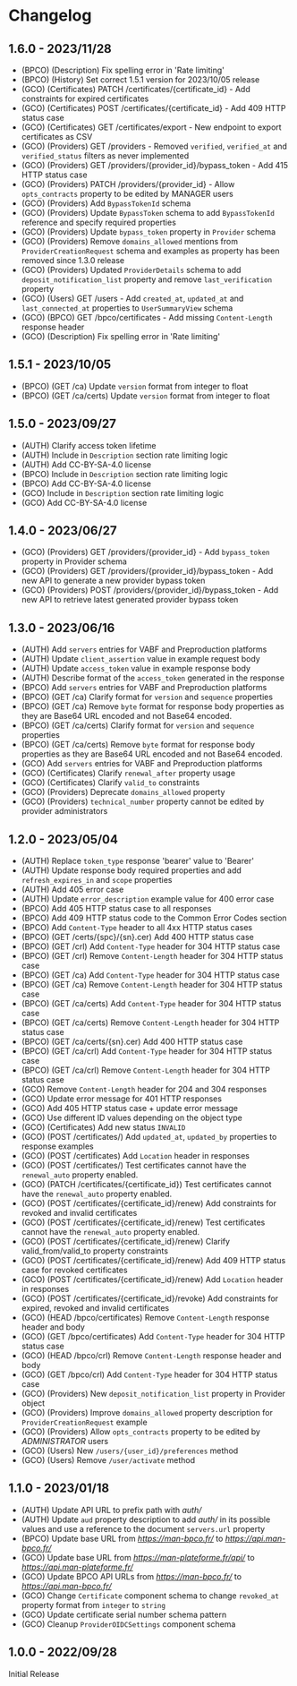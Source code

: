 # Changelog

## 1.6.0 - 2023/11/28

- (BPCO) (Description) Fix spelling error in 'Rate limiting'
- (BPCO) (History) Set correct 1.5.1 version for 2023/10/05 release
- (GCO) (Certificates) PATCH /certificates/{certificate_id} - Add constraints for expired certificates
- (GCO) (Certificates) POST /certificates/{certificate_id} - Add 409 HTTP status case
- (GCO) (Certificates) GET /certificates/export - New endpoint to export certificates as CSV
- (GCO) (Providers) GET /providers - Removed `verified`, `verified_at` and `verified_status` filters as never implemented
- (GCO) (Providers) GET /providers/{provider_id}/bypass_token - Add 415 HTTP status case
- (GCO) (Providers) PATCH /providers/{provider_id} - Allow `opts_contracts` property to be edited by MANAGER users
- (GCO) (Providers) Add `BypassTokenId` schema
- (GCO) (Providers) Update `BypassToken` schema to add `BypassTokenId` reference and specify required properties
- (GCO) (Providers) Update `bypass_token` property in `Provider` schema
- (GCO) (Providers) Remove `domains_allowed` mentions from `ProviderCreationRequest` schema and examples as property has been removed since 1.3.0 release
- (GCO) (Providers) Updated `ProviderDetails` schema to add `deposit_notification_list` property and remove `last_verification` property
- (GCO) (Users) GET /users - Add `created_at`, `updated_at` and `last_connected_at` properties to `UserSummaryView` schema
- (GCO) (BPCO) GET /bpco/certificates - Add missing `Content-Length` response header
- (GCO) (Description) Fix spelling error in 'Rate limiting'

## 1.5.1 - 2023/10/05

- (BPCO) (GET /ca) Update `version` format from integer to float
- (BPCO) (GET /ca/certs) Update `version` format from integer to float

## 1.5.0 - 2023/09/27

- (AUTH) Clarify access token lifetime
- (AUTH) Include in `Description` section rate limiting logic
- (AUTH) Add CC-BY-SA-4.0 license
- (BPCO) Include in `Description` section rate limiting logic
- (BPCO) Add CC-BY-SA-4.0 license
- (GCO) Include in `Description` section rate limiting logic
- (GCO) Add CC-BY-SA-4.0 license

## 1.4.0 - 2023/06/27

- (GCO) (Providers) GET /providers/{provider_id} - Add `bypass_token` property in Provider schema
- (GCO) (Providers) GET /providers/{provider_id}/bypass_token - Add new API to generate a new provider bypass token
- (GCO) (Providers) POST /providers/{provider_id}/bypass_token - Add new API to retrieve latest generated provider bypass token

## 1.3.0 - 2023/06/16

- (AUTH) Add `servers` entries for VABF and Preproduction platforms
- (AUTH) Update `client_assertion` value in example request body
- (AUTH) Update `access_token` value in example response body
- (AUTH) Describe format of the `access_token` generated in the response
- (BPCO) Add `servers` entries for VABF and Preproduction platforms
- (BPCO) (GET /ca) Clarify format for `version` and `sequence` properties
- (BPCO) (GET /ca) Remove `byte` format for response body properties as they are Base64 URL encoded and not Base64 encoded.
- (BPCO) (GET /ca/certs) Clarify format for `version` and `sequence` properties
- (BPCO) (GET /ca/certs) Remove `byte` format for response body properties as they are Base64 URL encoded and not Base64 encoded.
- (GCO) Add `servers` entries for VABF and Preproduction platforms
- (GCO) (Certificates) Clarify `renewal_after` property usage
- (GCO) (Certificates) Clarify `valid_to` constraints
- (GCO) (Providers) Deprecate `domains_allowed` property
- (GCO) (Providers) `technical_number` property cannot be edited by provider administrators


## 1.2.0 - 2023/05/04

- (AUTH) Replace `token_type` response 'bearer' value to 'Bearer'
- (AUTH) Update response body required properties and add `refresh_expires_in` and `scope` properties
- (AUTH) Add 405 error case
- (AUTH) Update `error_description` example value for 400 error case
- (BPCO) Add 405 HTTP status case to all responses
- (BPCO) Add 409 HTTP status code to the Common Error Codes section
- (BPCO) Add `Content-Type` header to all 4xx HTTP status cases
- (BPCO) (GET /certs/{spc}/{sn}.cer) Add 400 HTTP status case
- (BPCO) (GET /crl) Add `Content-Type` header for 304 HTTP status case
- (BPCO) (GET /crl) Remove `Content-Length` header for 304 HTTP status case
- (BPCO) (GET /ca) Add `Content-Type` header for 304 HTTP status case
- (BPCO) (GET /ca) Remove `Content-Length` header for 304 HTTP status case
- (BPCO) (GET /ca/certs) Add `Content-Type` header for 304 HTTP status case
- (BPCO) (GET /ca/certs) Remove `Content-Length` header for 304 HTTP status case
- (BPCO) (GET /ca/certs/{sn}.cer) Add 400 HTTP status case
- (BPCO) (GET /ca/crl) Add `Content-Type` header for 304 HTTP status case
- (BPCO) (GET /ca/crl) Remove `Content-Length` header for 304 HTTP status case
- (GCO) Remove `Content-Length` header for 204 and 304 responses
- (GCO) Update error message for 401 HTTP responses
- (GCO) Add 405 HTTP status case + update error message
- (GCO) Use different ID values depending on the object type
- (GCO) (Certificates) Add new status `INVALID`
- (GCO) (POST /certificates/) Add `updated_at`, `updated_by` properties to response examples
- (GCO) (POST /certificates) Add `Location` header in responses
- (GCO) (POST /certificates/) Test certificates cannot have the `renewal_auto` property enabled.
- (GCO) (PATCH /certificates/{certificate_id}) Test certificates cannot have the `renewal_auto` property enabled.
- (GCO) (POST /certificates/{certificate_id}/renew) Add constraints for revoked and invalid certificates
- (GCO) (POST /certificates/{certificate_id}/renew) Test certificates cannot have the `renewal_auto` property enabled.
- (GCO) (POST /certificates/{certificate_id}/renew) Clarify valid_from/valid_to property constraints
- (GCO) (POST /certificates/{certificate_id}/renew) Add 409 HTTP status case for revoked certificates
- (GCO) (POST /certificates/{certificate_id}/renew) Add `Location` header in responses
- (GCO) (POST /certificates/{certificate_id}/revoke) Add constraints for expired, revoked and invalid certificates
- (GCO) (HEAD /bpco/certificates) Remove `Content-Length` response header and body
- (GCO) (GET /bpco/certificates) Add `Content-Type` header for 304 HTTP status case
- (GCO) (HEAD /bpco/crl) Remove `Content-Length` response header and body
- (GCO) (GET /bpco/crl) Add `Content-Type` header for 304 HTTP status case
- (GCO) (Providers) New `deposit_notification_list` property in Provider object
- (GCO) (Providers) Improve `domains_allowed` property description for `ProviderCreationRequest` example
- (GCO) (Providers) Allow `opts_contracts` property to be edited by *ADMINISTRATOR* users
- (GCO) (Users) New `/users/{user_id}/preferences` method
- (GCO) (Users) Remove `/user/activate` method


## 1.1.0 - 2023/01/18

- (AUTH) Update API URL to prefix path with *auth/*
- (AUTH) Update `aud` property description to add *auth/* in its possible values and use a reference to the document `servers.url` property
- (BPCO) Update base URL from *https://man-bpco.fr/* to *https://api.man-bpco.fr/*
- (GCO) Update base URL from *https://man-plateforme.fr/api/* to *https://api.man-plateforme.fr/*
- (GCO) Update BPCO API URLs from *https://man-bpco.fr/* to *https://api.man-bpco.fr/*
- (GCO) Change `Certificate` component schema to change `revoked_at` property format from `integer` to `string`
- (GCO) Update certificate serial number schema pattern
- (GCO) Cleanup `ProviderOIDCSettings` component schema

## 1.0.0 - 2022/09/28

Initial Release

